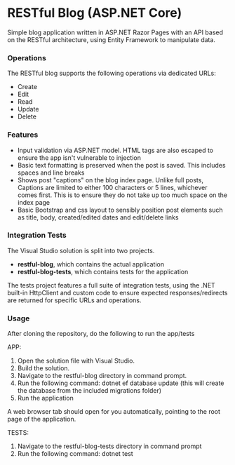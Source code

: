 # RESTful Blog (ASP.NET Core)
Simple blog application written in ASP.NET Razor Pages with an API based on the RESTful architecture, using Entity Framework to manipulate data.

### Operations
The RESTful blog supports the following operations via dedicated URLs:

- Create
- Edit
- Read
- Update
- Delete

### Features
- Input validation via ASP.NET model. HTML tags are also escaped to ensure the app isn't vulnerable to injection
- Basic text formatting is preserved when the post is saved. This includes spaces and line breaks
- Shows post "captions" on the blog index page. Unlike full posts, Captions are limited to either 100 characters or 5 lines, whichever comes first. This is to ensure they do not take up too much space on the index page
- Basic Bootstrap and css layout to sensibly position post elements such as title, body, created/edited dates and edit/delete links

### Integration Tests
The Visual Studio solution is split into two projects. 

- <strong>restful-blog</strong>, which contains the actual application
- <strong>restful-blog-tests</strong>, which contains tests for the application

The tests project features a full suite of integration tests, using the .NET built-in HttpClient and custom code to ensure expected responses/redirects are returned for specific URLs and operations.

### Usage

After cloning the repository, do the following to run the app/tests

APP:
1. Open the solution file with Visual Studio.
2. Build the solution.
3. Navigate to the restful-blog directory in command prompt.
4. Run the following command: dotnet ef database update (this will create the database from the included migrations folder)
5. Run the application

A web browser tab should open for you automatically, pointing to the root page of the application.

TESTS:
1. Navigate to the restful-blog-tests directory in command prompt
2. Run the following command: dotnet test
